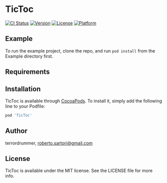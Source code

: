 # TicToc

[![CI Status](https://img.shields.io/travis/terrordrummer/TicToc.svg?style=flat)](https://travis-ci.org/terrordrummer/TicToc)
[![Version](https://img.shields.io/cocoapods/v/TicToc.svg?style=flat)](https://cocoapods.org/pods/TicToc)
[![License](https://img.shields.io/cocoapods/l/TicToc.svg?style=flat)](https://cocoapods.org/pods/TicToc)
[![Platform](https://img.shields.io/cocoapods/p/TicToc.svg?style=flat)](https://cocoapods.org/pods/TicToc)

## Example

To run the example project, clone the repo, and run `pod install` from the Example directory first.

## Requirements

## Installation

TicToc is available through [CocoaPods](https://cocoapods.org). To install
it, simply add the following line to your Podfile:

```ruby
pod 'TicToc'
```

## Author

terrordrummer, roberto.sartori@gmail.com

## License

TicToc is available under the MIT license. See the LICENSE file for more info.
